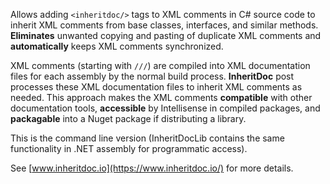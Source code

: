 ﻿Allows adding `<inheritdoc/>` tags to XML comments in C# source code to inherit XML comments from base classes, interfaces, and similar methods. **Eliminates** unwanted copying and pasting of duplicate XML comments and **automatically** keeps XML comments synchronized.

XML comments (starting with `///`) are compiled into XML documentation files for each assembly by the normal build process. **InheritDoc** post processes these XML documentation files to inherit XML comments as needed. This approach makes the XML comments **compatible** with other documentation tools, **accessible** by Intellisense in compiled packages, and **packagable** into a Nuget package if distributing a library.

This is the command line version (InheritDocLib contains the same functionality in .NET assembly for programmatic access).

See [www.inheritdoc.io](https://www.inheritdoc.io/) for more details.

